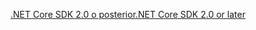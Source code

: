 [<span data-ttu-id="264e7-101">.NET Core SDK 2.0 o posterior</span><span class="sxs-lookup"><span data-stu-id="264e7-101">.NET Core SDK 2.0 or later</span></span>](https://www.microsoft.com/net/download)
